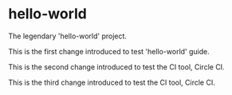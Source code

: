 # hello-world
The legendary 'hello-world' project.

This is the first change introduced to test 'hello-world' guide.

This is the second change introduced to test the CI tool, Circle CI.

This is the third change introduced to test the CI tool, Circle CI.
